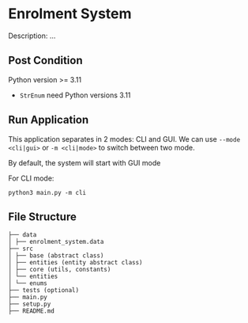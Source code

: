 # Enrolment System

Description: ...

## Post Condition

Python version >= 3.11

- `StrEnum` need Python versions 3.11

## Run Application

This application separates in 2 modes: CLI and GUI. We can use `--mode <cli|gui>` or `-m <cli|mode>` to switch between two mode.

By default, the system will start with GUI mode

For CLI mode:

```
python3 main.py -m cli
```

## File Structure

```
├── data
│ ├── enrolment_system.data
├── src
│ ├── base (abstract class)
│ ├── entities (entity abstract class)
│ ├── core (utils, constants)
│ └── entities
│ └── enums
├── tests (optional)
├── main.py
├── setup.py
├── README.md
```
